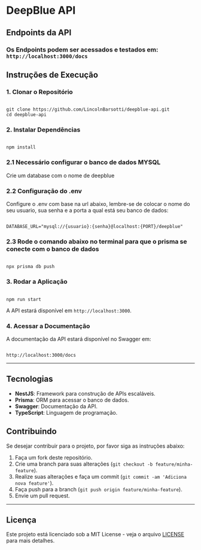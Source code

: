 <h1>DeepBlue API</h1>

<h2>Endpoints da API</h2>

<h3>Os Endpoints podem ser acessados e testados em: <code>http://localhost:3000/docs</code></h3>

<h2>Instruções de Execução</h2>

<h3>1. Clonar o Repositório</h3>
<pre><code>
git clone https://github.com/LincolnBarsotti/deepblue-api.git
cd deepblue-api
</code></pre>

<h3>2. Instalar Dependências</h3>
<pre><code>
npm install
</code></pre>

<h3>2.1 Necessário configurar o banco de dados MYSQL</h3>
<p>Crie um database com o nome de deepblue</p>

<h3>2.2 Configuração do .env</h3>
<p>Configure o .env com base na url abaixo, lembre-se de colocar o nome do seu usuario, sua senha e a porta a qual está seu banco de dados:</p>
<pre><code>
DATABASE_URL="mysql://{usuario}:{senha}@localhost:{PORT}/deepblue"
</code></pre>

<h3>2.3 Rode o comando abaixo no terminal para que o prisma se conecte com o banco de dados</h3>
<pre><code>
npx prisma db push
</code></pre>

<h3>3. Rodar a Aplicação</h3>
<pre><code>
npm run start
</code></pre>
<p>A API estará disponível em <code>http://localhost:3000</code>.</p>

<h3>4. Acessar a Documentação</h3>
<p>A documentação da API estará disponível no Swagger em:</p>
<pre><code>
http://localhost:3000/docs
</code></pre>

<hr>

<h2>Tecnologias</h2>
<ul>
    <li><strong>NestJS</strong>: Framework para construção de APIs escaláveis.</li>
    <li><strong>Prisma</strong>: ORM para acessar o banco de dados.</li>
    <li><strong>Swagger</strong>: Documentação da API.</li>
    <li><strong>TypeScript</strong>: Linguagem de programação.</li>
</ul>

<h2>Contribuindo</h2>
<p>Se desejar contribuir para o projeto, por favor siga as instruções abaixo:</p>
<ol>
    <li>Faça um fork deste repositório.</li>
    <li>Crie uma branch para suas alterações (<code>git checkout -b feature/minha-feature</code>).</li>
    <li>Realize suas alterações e faça um commit (<code>git commit -am 'Adiciona nova feature'</code>).</li>
    <li>Faça push para a branch (<code>git push origin feature/minha-feature</code>).</li>
    <li>Envie um pull request.</li>
</ol>

<hr>

<h2>Licença</h2>
<p>Este projeto está licenciado sob a MIT License - veja o arquivo <a href="LICENSE">LICENSE</a> para mais detalhes.</p>